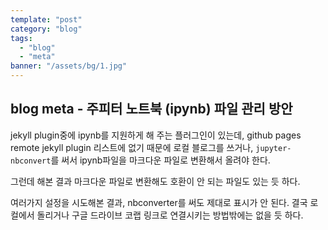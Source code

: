 ```yaml
---
template: "post"
category: "blog"
tags: 
  - "blog"
  - "meta"
banner: "/assets/bg/1.jpg"
---
```


## blog meta - 주피터 노트북 (ipynb) 파일 관리 방안

jekyll plugin중에 ipynb를 지원하게 해 주는 플러그인이 있는데, github pages remote jekyll plugin 리스트에 없기 때문에 로컬 블로그를 쓰거나, `jupyter-nbconvert`를 써서 ipynb파일을 마크다운 파일로 변환해서 올려야 한다.

그런데 해본 결과 마크다운 파일로 변환해도 호환이 안 되는 파일도 있는 듯 하다.

여러가지 설정을 시도해본 결과, nbconverter를 써도 제대로 표시가 안 된다. 결국 로컬에서 돌리거나 구글 드라이브 코랩 링크로 연결시키는 방법밖에는 없을 듯 하다.
